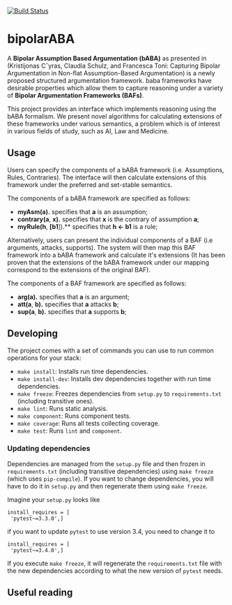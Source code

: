 
[![Build Status](https://travis-ci.com/AminKaram/FYP.svg?token=WUKwGEsuG3EUbwasy9R8&branch=master)](https://travis-ci.com/AminKaram/FYP)  
# bipolarABA  
  
  A **Bipolar Assumption Based Argumentation (bABA)** as presented in (Kristijonas Cˇyras, Claudia Schulz, and Francesca Toni: Capturing Bipolar Argumentation in Non-flat Assumption-Based Argumentation) is a newly proposed structured argumentation framework. baba frameworks have desirable properties which allow them to capture reasoning under a variety of **Bipolar Argumentation Frameworks (BAFs)**.
  

This project provides an interface which implements reasoning using the bABA formalism. We present novel algorithms for calculating extensions of these frameworks under various semantics, a problem which is of interest in various fields of study, such as AI, Law and Medicine. 



## Usage
Users can specify the components of a bABA framework (i.e. Assumptions, Rules, Contraries). The interface will then calculate extensions of this framework under the preferred and set-stable semantics. 

The components of a bABA framework are specified as follows:
-   **myAsm(a).**  specifies that  **a**  is an assumption;
-   **contrary(a**,  **x).**  specifies that  **x**  is the contrary of assumption  **a**;
-   **myRule(h**,  **[b1**]).**  specifies that  **h <- b1** is a rule;

Alternatively, users can present the individual components of a BAF (i.e arguments, attacks, supports). The system will then map this BAF framework into a bABA framework and calculate it's extensions (It has been proven that the extensions of the bABA framework under our mapping correspond to the extensions of the original BAF).
  
The components of a BAF framework are specified as follows:

-   **arg(a).**  specifies that  **a**  is an argument;
-   **att(a**,  **b).**  specifies that  **a**  attacks  **b**;
-   **sup(a**,  **b).**  specifies that  **a**  supports  **b**;

## Developing  
  
The project comes with a set of commands you can use to run common operations for your stack:  
  
- `make install`: Installs run time dependencies.  
- `make install-dev`: Installs dev dependencies together with run time dependencies.  
- `make freeze`: Freezes dependencies from `setup.py` to `requirements.txt` (including transitive ones).  
- `make lint`: Runs static analysis.  
- `make component`: Runs component tests.  
- `make coverage`: Runs all tests collecting coverage.  
- `make test`: Runs `lint` and `component`.  
  
### Updating dependencies  
  
Dependencies are managed from the `setup.py` file and then frozen in `requirements.txt` (including transitive dependencies) using `make freeze` (which uses `pip-compile`). If you want to change dependencies, you will have to do it in `setup.py` and then regenerate them using `make freeze`.  
  
Imagine your `setup.py` looks like  
  
```  
install_requires = [  
 'pytest~=3.3.0',]  
```  
  
if you want to update `pytest` to use version 3.4, you need to change it to  
  
```  
install_requires = [  
 'pytest~=3.4.0',]  
```  
  
If you execute `make freeze`, it will regenerate the `requirements.txt` file with the new dependencies according to what the new version of `pytest` needs.  
  
## Useful reading